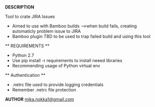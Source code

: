 
**DESCRIPTION**

Tool to crate JIRA Issues 

* Aimed to use with Bamboo builds
 -->when build fails, creating automaticly problem issue to JIRA
* Bamboo plugin TBD to be used to trap failed build and using this
tool



** REQUIREMENTS **

* Python 2.7
* Use pip install -r requirements to install neeed libraries
* Recommending usage of Python virtual env


** Authentication **

* .netrc file used to provide logging credentials
* Remember .netrc file protection




**AUTHOR**
mika.nokka1@gmail.com